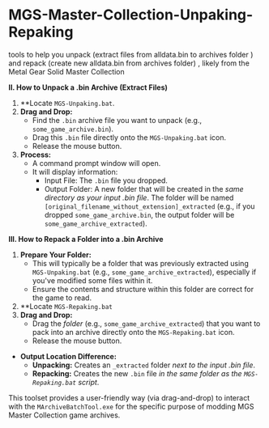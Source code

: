 # MGS-Master-Collection-Unpaking-Repaking
tools  to help you unpack (extract files from alldata.bin to archives folder ) and repack (create new alldata.bin from archives folder)  , likely from the Metal Gear Solid Master Collection


**II. How to Unpack a .bin Archive (Extract Files)**

1.  **Locate `MGS-Unpaking.bat`.
2.  **Drag and Drop:**
    *   Find the `.bin` archive file you want to unpack (e.g., `some_game_archive.bin`).
    *   Drag this `.bin` file directly onto the `MGS-Unpaking.bat` icon.
    *   Release the mouse button.
3.  **Process:**
    *   A command prompt window will open.
    *   It will display information:
        *   Input File: The `.bin` file you dropped.
        *   Output Folder: A new folder that will be created in the *same directory as your input .bin file*. The folder will be named `[original_filename_without_extension]_extracted` (e.g., if you dropped `some_game_archive.bin`, the output folder will be `some_game_archive_extracted`).
     
**III. How to Repack a Folder into a .bin Archive**

1.  **Prepare Your Folder:**
    *   This will typically be a folder that was previously extracted using `MGS-Unpaking.bat` (e.g., `some_game_archive_extracted`), especially if you've modified some files within it.
    *   Ensure the contents and structure within this folder are correct for the game to read.
2.  **Locate `MGS-Repaking.bat`
3.  **Drag and Drop:**
    *   Drag the *folder* (e.g., `some_game_archive_extracted`) that you want to pack into an archive directly onto the `MGS-Repaking.bat` icon.
    *   Release the mouse button.
  
*   **Output Location Difference:**
    *   **Unpacking:** Creates an `_extracted` folder *next to the input .bin file*.
    *   **Repacking:** Creates the new `.bin` file *in the same folder as the `MGS-Repaking.bat` script*.

This toolset provides a user-friendly way (via drag-and-drop) to interact with the `MArchiveBatchTool.exe` for the specific purpose of modding MGS Master Collection game archives.
